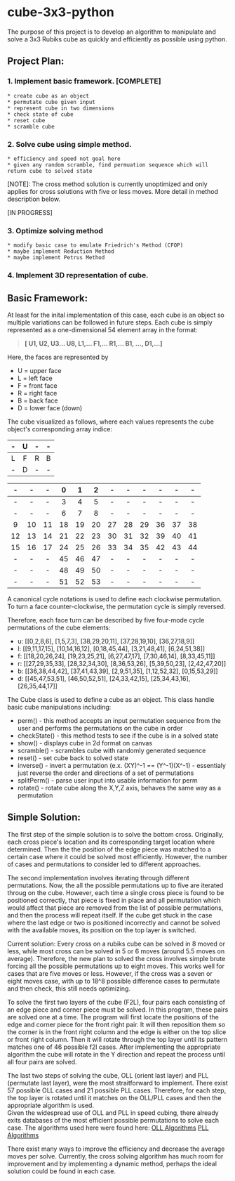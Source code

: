# cube-3x3-python

The purpose of this project is to develop an algorithm to manipulate and solve a 3x3 Rubiks cube as quickly and efficiently as possible using python.

## Project Plan:
### 1. Implement basic framework.  [COMPLETE]
	* create cube as an object
	* permutate cube given input
	* represent cube in two dimensions
	* check state of cube
	* reset cube
	* scramble cube



### 2. Solve cube using simple method.
	* efficiency and speed not goal here
	* given any random scramble, find permuation sequence which will return cube to solved state

[NOTE]:
The cross method solution is currently unoptimized and only applies for cross solutions with five or less moves.  More detail in method description below.

[IN PROGRESS]

### 3. Optimize solving method
	* modify basic case to emulate Friedrich's Method (CFOP)
	* maybe implement Reduction Method
	* maybe implement Petrus Method

### 4. Implement 3D representation of cube.


## Basic Framework:

At least for the inital implementation of this case, each cube is an object so multiple variations can be followed in future steps.
Each cube is simply represented as a one-dimensional 54 element array in the format: 

> **[ U1, U2, U3... U8, L1,... F1,... R1,... B1, ..., D1,...]**

Here, the faces are represented by
* U = upper face
* L = left face
* F = front face
* R = right face
* B = back face
* D = lower face (down)

The cube visualized as follows, where each values represents the cube object's corresponding array indice:

-|U|-|-
:-----:|:-----:|:-----:|:-----:
L|F|R|B
-|D|-|-

-|-|-|0|1|2|-|-|-|-|-|-
:-----:|:-----:|:-----:|:-----:|:-----:|:-----:|:-----:|:-----:|:-----:|:-----:|:-----:|:-----:
-|-|-|3|4|5|-|-|-|-|-|-
-|-|-|6|7|8|-|-|-|-|-|-
9|10|11|18|19|20|27|28|29|36|37|38
12|13|14|21|22|23|30|31|32|39|40|41
15|16|17|24|25|26|33|34|35|42|43|44
-|-|-|45|46|47|-|-|-|-|-|-
-|-|-|48|49|50|-|-|-|-|-|-
-|-|-|51|52|53|-|-|-|-|-|-

A canonical cycle notations is used to define each clockwise permutation.  
To turn a face counter-clockwise, the permutation cycle is simply reversed.

Therefore, each face turn can be described by five four-mode cycle permutations of the cube elements:
* u: [[0,2,8,6],     [1,5,7,3],     [38,29,20,11], [37,28,19,10], [36,27,18,9]]
* l: [[9,11,17,15],  [10,14,16,12], [0,18,45,44],  [3,21,48,41],  [6,24,51,38]]
* f: [[18,20,26,24], [19,23,25,21], [6,27,47,17],  [7,30,46,14],  [8,33,45,11]]
* r: [[27,29,35,33], [28,32,34,30], [8,36,53,26],  [5,39,50,23],  [2,42,47,20]]
* b: [[36,38,44,42], [37,41,43,39], [2,9,51,35],   [1,12,52,32],  [0,15,53,29]]
* d: [[45,47,53,51], [46,50,52,51], [24,33,42,15], [25,34,43,16], [26,35,44,17]]

The Cube class is used to define a cube as an object.  This class handle basic cube manipulations including:
* perm() - this method accepts an input permutation sequence from the user and performs the permutations on the cube in order
* checkState() - this method tests to see if the cube is in a solved state
* show() - displays cube in 2d format on canvas
* scramble() - scrambles cube with randomly generated sequence
* reset() - set cube back to solved state
* inverse() - invert a permutation (e.x. (XY)^-1 == (Y^-1)(X^-1)
	    - essentialy just reverse the order and directions of a set of permutations
* splitPerm() - parse user input into usable information for perm
* rotate() - rotate cube along the X,Y,Z axis, behaves the same way as a permutation

## Simple Solution:

The first step of the simple solution is to solve the bottom cross.
Originally, each cross piece's location and its corresponding target location where determined.  Then the the position of the edge piece was matched to a certain 
case where it could be solved most efficiently.  However, the number of cases and permutations to consider led to different approaches.

The second implementation involves iterating through different permutations.  Now, the all the possible permutations up to five are iterated throug on the cube.
However, each time a single cross piece is found to be positioned correctly, that piece is fixed in place and all permutation which would affect that piece are removed from
the list of possible permutations, and then the process will repeat itself.  If the cube get stuck in the case where the last edge or two is positioned incorrectly and cannot
be solved with the available moves, its position on the top layer is switched.

Current solution:
Every cross on a rubiks cube can be solved in 8 moved or less, while most cross can be solved in 5 or 6 moves (around 5.5 moves on average).  Therefore,
the new plan to solved the cross involves simple brute forcing all the possible permutations up to eight moves.  This works well for cases that are five moves or less.
However, if the cross was a seven or eight moves case, with up to 18^8 possible difference cases to permutate and then check, this still needs optimizing.

To solve the first two layers of the cube (F2L), four pairs each consisting of an edge piece and corner piece must be solved.  In this program, these pairs are solved one at a 
time.  The program will first locate the positions of the edge and corner piece for the front right pair.  It will then reposition them so the corner is in the front right column and 
the edge is either on the top slice or front right column.  Then it will rotate through the top layer until its pattern matches one of 46 possible f2l cases.  After implementing
the appropriate algorithm the cube will rotate in the Y direction and repeat the process until all four pairs are solved.

The last two steps of solving the cube, OLL (orient last layer) and PLL (permutate last layer), were the most straitforward to implement.  There exist 57 possible OLL cases
and 21 possible PLL cases.  Therefore, for each step, the top layer is rotated until it matches on the OLL/PLL cases and then the appropriate algorithm is used.  
Given the widespread use of OLL and PLL in speed cubing, there already exits databases of the most efficient possible permutations to solve each case.  The algorithms
used here were found here:
[OLL Algorithms](https://www.speedsolving.com/wiki/index.php/OLL)
[PLL Algorithms](https://www.speedsolving.com/wiki/index.php/PLL)


There exist many ways to improve the efficiency and decrease the average moves per solve.  Currently, the cross solving algorithm has much room for improvement and by implementing
a dynamic method, perhaps the ideal solution could be found in each case.





